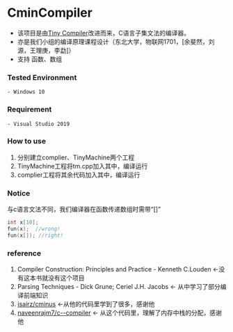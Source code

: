 # CminCompiler
* 该项目是由[Tiny Compiler](http://www.cs.sjsu.edu/faculty/louden/cmptext/)改进而来，C语言子集文法的编译器。
* 亦是我们小组的编译原理课程设计（东北大学，物联网1701，[余斐然，刘源，王理庚，李勐]）
* 支持 函数、数组
### Tested Environment
	- Windows 10 

### Requirement
	- Visual Studio 2019

### How to use
1. 分别建立complier、TinyMachine两个工程
2. TinyMachine工程将tm.cpp加入其中，编译运行
3. complier工程将其余代码加入其中，编译运行

### Notice 
与c语言文法不同，我们编译器在函数传递数组时需带“[]”
``` c
int x[10];
fun(x);  //wrong!
fun(x[]); //right!
```

 ### reference 
 1. Compiler Construction: Principles and Practice - Kenneth C.Louden   <-没有这本书就没有这个项目
 2. Parsing Techniques - Dick Grune; Ceriel J.H. Jacobs <- 从中学习了部分编译前端知识
 3. [isairz/cminus](https://github.com/isairz/cminus) <-从他的代码里学到了很多，感谢他
 4. [naveenrajm7/c--compiler](https://github.com/naveenrajm7/c--compiler) <- 从这个代码里，理解了内存中栈的分配，感谢他
